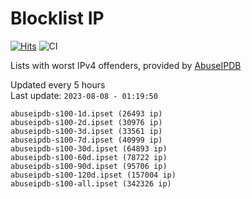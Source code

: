 # Blocklist IP

[![Hits](https://hits.seeyoufarm.com/api/count/incr/badge.svg?url=https%3A%2F%2Fgithub.com%2Fborestad%2Fblocklist-ip%2F&count_bg=%2379C83D&title_bg=%23555555&icon=&icon_color=%23E7E7E7&title=hits&edge_flat=false)](https://hits.seeyoufarm.com)  ![CI](https://img.shields.io/github/workflow/status/borestad/blocklist-ip/CI?style=flat-square)

Lists with worst IPv4 offenders, provided by [AbuseIPDB](https://www.abuseipdb.com/)

<!-- FOOTER-PLACEHOLDER -->
Updated every 5 hours<br>
Last update: `2023-08-08 - 01:19:50`
```
abuseipdb-s100-1d.ipset (26493 ip)
abuseipdb-s100-2d.ipset (30976 ip)
abuseipdb-s100-3d.ipset (33561 ip)
abuseipdb-s100-7d.ipset (40999 ip)
abuseipdb-s100-30d.ipset (64893 ip)
abuseipdb-s100-60d.ipset (78722 ip)
abuseipdb-s100-90d.ipset (95706 ip)
abuseipdb-s100-120d.ipset (157004 ip)
abuseipdb-s100-all.ipset (342326 ip)
```
